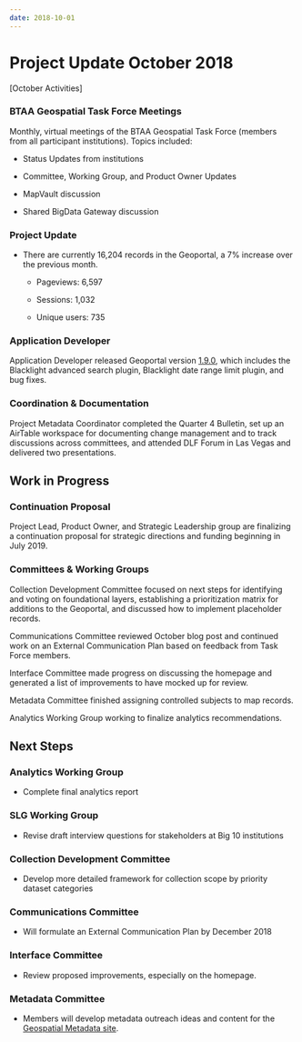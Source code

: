```yaml
---
date: 2018-10-01
---
```

# Project Update October 2018
<!-- more -->

[October Activities]

### BTAA Geospatial Task Force Meetings

Monthly, virtual meetings of the BTAA Geospatial Task Force (members
from all participant institutions). Topics included:

-   Status Updates from institutions

-   Committee, Working Group, and Product Owner Updates

-   MapVault discussion

-   Shared BigData Gateway discussion

### Project Update

-   There are currently 16,204 records in the Geoportal, a 7% increase
    over the previous month.

    -   Pageviews: 6,597

    -   Sessions: 1,032

    -   Unique users: 735

### Application Developer

Application Developer released Geoportal version
[1.9.0](https://github.com/BTAA-Geospatial-Data-Project/geoportal/projects/4), which includes the Blacklight advanced search plugin, Blacklight date range limit plugin, and bug fixes.

### Coordination & Documentation

Project Metadata Coordinator completed the Quarter 4 Bulletin, set up an AirTable workspace for documenting change management and to track discussions across committees, and attended DLF Forum in Las Vegas and delivered two presentations.

## Work in Progress

### Continuation Proposal

Project Lead, Product Owner, and Strategic Leadership group are
finalizing a continuation proposal for strategic directions and funding
beginning in July 2019.

### Committees & Working Groups

Collection Development Committee focused on next steps for identifying
and voting on foundational layers, establishing a prioritization matrix
for additions to the Geoportal, and discussed how to implement
placeholder records.

Communications Committee reviewed October blog
post and continued work on an External Communication Plan based on feedback from Task Force members.

Interface Committee made progress on discussing the homepage and
generated a list of improvements to have mocked up for review.

Metadata Committee finished assigning controlled subjects to map
records.

Analytics Working Group working to finalize analytics recommendations.

## Next Steps

### Analytics Working Group

-   Complete final analytics report

### SLG Working Group

-   Revise draft interview questions for stakeholders at Big 10
    institutions

### Collection Development Committee

-   Develop more detailed framework for collection scope by priority
    dataset categories

### Communications Committee

-   Will formulate an External Communication Plan by December 2018

### Interface Committee

-   Review proposed improvements, especially on the homepage.

### Metadata Committee

-   Members will develop metadata outreach ideas and content for the
    [Geospatial Metadata
    site](https://sites.google.com/umn.edu/geospatial-metadata).
